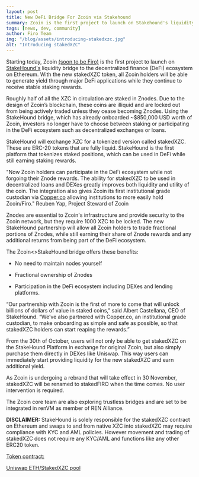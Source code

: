 ```yaml
---
layout: post
title: New DeFi Bridge For Zcoin via Stakehound
summary: Zcoin is the first project to launch on Stakehound's liquidity bridge to DeFi ecosystem on Ethereum
tags: [news, dev, community]
author: Firo Team
img: "/blog/assets/introducing-stakedxzc.jpg"
alt: "Introducing stakedXZC"
---
```

Starting today, Zcoin [(soon to be Firo)](https://firo.org/2020/10/27/zcoin-is-becoming-firo.html) is the first project to launch on [StakeHound's](http://stakehound.com/) liquidity bridge to the decentralized finance (DeFi) ecosystem on Ethereum. With the new stakedXZC token, all Zcoin holders will be able to generate yield through major DeFi applications while they continue to receive stable staking rewards.

Roughly half of all the XZC in circulation are staked in Znodes. Due to the design of Zcoin’s blockchain, these coins are illiquid and are locked out from being actively traded unless they cease becoming Znodes. Using the StakeHound bridge, which has already onboarded ~$850,000 USD worth of Zcoin, investors no longer have to choose between staking or participating in the DeFi ecosystem such as decentralized exchanges or loans.

StakeHound will exchange XZC for a tokenized version called stakedXZC. These are ERC-20 tokens that are fully liquid. StakeHound is the first platform that tokenizes staked positions, which can be used in DeFi while still earning staking rewards.

"Now Zcoin holders can participate in the DeFi ecosystem while not forgoing their Znode rewards. The ability for stakedXZC to be used in decentralized loans and DEXes greatly improves both liquidity and utility of the coin. The integration also gives Zcoin its first institutional grade custodian via [Copper.co](https://copper.co/) allowing institutions to more easily hold Zcoin/Firo." Reuben Yap, Project Steward of Zcoin

Znodes are essential to Zcoin's infrastructure and provide security to the Zcoin network, but they require 1000 XZC to be locked. The new StakeHound partnership will allow all Zcoin holders to trade fractional portions of Znodes, while still earning their share of Znode rewards and any additional returns from being part of the DeFi ecosystem.

The Zcoin<>StakeHound bridge offers these benefits:

* No need to maintain nodes yourself

* Fractional ownership of Znodes

* Participation in the DeFi ecosystem including DEXes and lending platforms.

“Our partnership with Zcoin is the first of more to come that will unlock billions of dollars of value in staked coins,” said Albert Castellana, CEO of StakeHound. “We’ve also partnered with Copper.co, an institutional grade custodian, to make onboarding as simple and safe as possible, so that stakedXZC holders can start reaping the rewards.”

From the 30th of October, users will not only be able to get stakedXZC on the StakeHound Platform in exchange for original Zcoin, but also simply purchase them directly in DEXes like Uniswap. This way users can immediately start providing liquidity for the new stakedXZC and earn additional yield.

As Zcoin is undergoing a rebrand that will take effect in 30 November, stakedXZC will be renamed to stakedFIRO when the time comes. No user intervention is required.

The Zcoin core team are also exploring trustless bridges and are set to be integrated in renVM as member of REN Alliance.

**DISCLAIMER:** StakeHound is solely responsible for the stakedXZC contract on Ethereum and swaps to and from native XZC into stakedXZC may require compliance with KYC and AML policies. However movement and trading of stakedXZC does not require any KYC/AML and functions like any other ERC20 token.

[Token contract:](https://etherscan.io/token/0x160B1E5aaBFD70B2FC40Af815014925D71CEEd7E)

[Uniswap ETH/StakedXZC pool](https://app.uniswap.org/#/swap?inputCurrency=ETH&outputCurrency=0x160B1E5aaBFD70B2FC40Af815014925D71CEEd7E)
